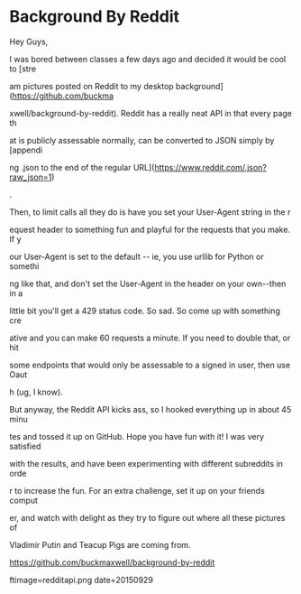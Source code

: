 
# Background By Reddit

Hey Guys,

I was bored between classes a few days ago and decided it would be cool to [stre










































































































am pictures posted on Reddit to my desktop background](https://github.com/buckma










































































































xwell/background-by-reddit).  Reddit has a really neat API in that every page th










































































































at is publicly assessable normally, can be converted to JSON  simply by [appendi










































































































ng .json to the end of the regular URL](https://www.reddit.com/.json?raw_json=1)










































































































.

Then, to limit calls all they do is have you set your User-Agent string in the r










































































































equest header to something fun and playful for the requests that you make.  If y










































































































our User-Agent is set to the default -- ie, you use urllib for Python or somethi










































































































ng like that, and don't set the User-Agent in the header on your own--then in a 










































































































little bit you'll get a 429 status code.  So sad.  So come up with something cre










































































































ative and you can make 60 requests a minute.  If you need to double that, or hit










































































































 some endpoints that would only be assessable to a signed in user, then use Oaut










































































































h (ug, I know).

But anyway, the Reddit API kicks ass, so I hooked everything up in about 45 minu










































































































tes and tossed it up on GitHub.  Hope you have fun with it! I was very satisfied










































































































 with the results, and have been experimenting with different subreddits in orde










































































































r to increase the fun.  For an extra challenge, set it up on your friends comput










































































































er, and watch with delight as they try to figure out where all these pictures of










































































































 Vladimir Putin and Teacup Pigs are coming from.

https://github.com/buckmaxwell/background-by-reddit

ftimage=redditapi.png
date=20150929
